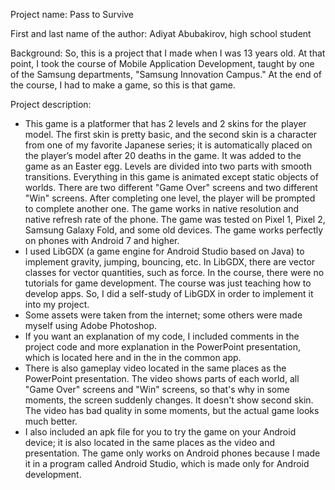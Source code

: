 Project name: Pass to Survive

First and last name of the author: Adiyat Abubakirov, high school student

Background: So, this is a project that I made when I was 13 years old. At that point, I took the course of Mobile Application Development, taught by one of the Samsung departments, "Samsung Innovation Campus." At the end of the course, I had to make a game, so this is that game.

Project description:
- This game is a platformer that has 2 levels and 2 skins for the player model. The first skin is pretty basic, and the second skin is a character from one of my favorite Japanese series; it is automatically placed on the player’s model after 20 deaths in the game. It was added to the game as an Easter egg. Levels are divided into two parts with smooth transitions. Everything in this game is animated except static objects of worlds. There are two different "Game Over" screens and two different "Win" screens. After completing one level, the player will be prompted to complete another one. The game works in native resolution and native refresh rate of the phone. The game was tested on Pixel 1, Pixel 2, Samsung Galaxy Fold, and some old devices. The game works perfectly on phones with Android 7 and higher.
- I used LibGDX (a game engine for Android Studio based on Java) to implement gravity, jumping, bouncing, etc. In LibGDX, there are vector classes for vector quantities, such as force. In the course, there were no tutorials for game development. The course was just teaching how to develop apps. So, I did a self-study of LibGDX in order to implement it into my project.
- Some assets were taken from the internet; some others were made myself using Adobe Photoshop.
- If you want an explanation of my code, I included comments in the project code and more explanation in the PowerPoint presentation, which is located here and in the in the common app.
- There is also gameplay video located in the same places as the PowerPoint presentation. The video shows parts of each world, all "Game Over" screens and "Win" screens, so that's why in some moments, the screen suddenly changes. It doesn't show second skin. The video has bad quality in some moments, but the actual game looks much better.
- I also included an apk file for you to try the game on your Android device; it is also located in the same places as the video and presentation. The game only works on Android phones because I made it in a program called Android Studio, which is made only for Android development.
